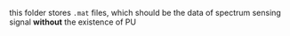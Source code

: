 this folder stores `.mat` files, which should be the data of spectrum sensing signal **without** the existence of PU